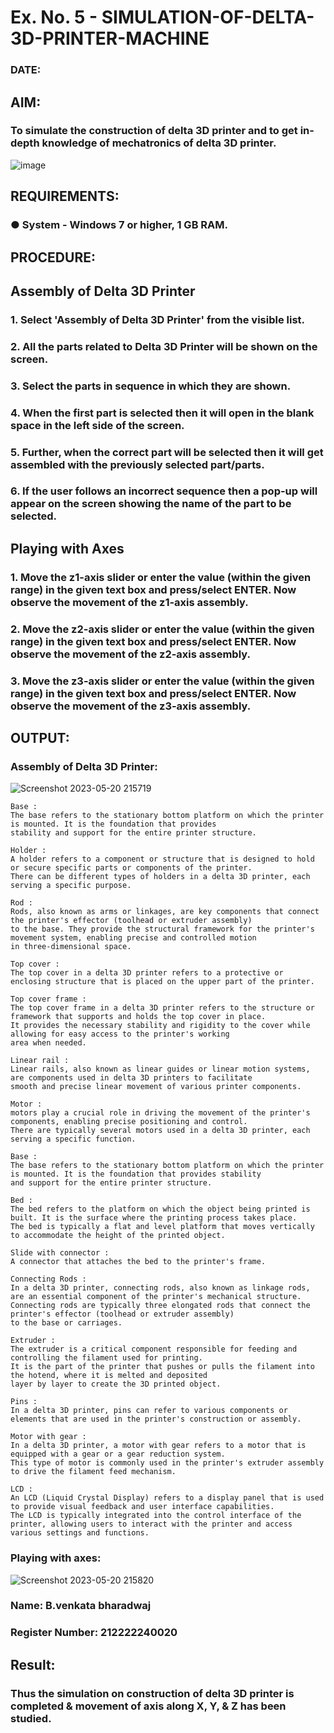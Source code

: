# Ex. No. 5 - SIMULATION-OF-DELTA-3D-PRINTER-MACHINE

### DATE: 
## AIM:
### To simulate the construction of delta 3D printer and to get in-depth knowledge of mechatronics of delta 3D printer.

![image](https://github.com/Sellakumar1987/Ex.-No.-5---SIMULATION-OF-DELTA-3D-PRINTER-MACHINE/assets/113594316/c784471e-098f-456d-9c1b-e9f0ce56cc9b)

## REQUIREMENTS:
### ●	System - Windows 7 or higher, 1 GB RAM.

## PROCEDURE:

## Assembly of Delta 3D Printer
### 1.	Select 'Assembly of Delta 3D Printer' from the visible list.
### 2.	All the parts related to Delta 3D Printer will be shown on the screen.
### 3.	Select the parts in sequence in which they are shown.
### 4.	When the first part is selected then it will open in the blank space in the left side of the screen.
### 5.	Further, when the correct part will be selected then it will get assembled with the previously selected part/parts.
### 6.	If the user follows an incorrect sequence then a pop-up will appear on the screen showing the name of the part to be selected.

## Playing with Axes
### 1.	Move the z1-axis slider or enter the value (within the given range) in the given text box and press/select ENTER. Now observe the movement of the z1-axis assembly.
### 2.	Move the z2-axis slider or enter the value (within the given range) in the given text box and press/select ENTER. Now observe the movement of the z2-axis assembly.
### 3.	Move the z3-axis slider or enter the value (within the given range) in the given text box and press/select ENTER. Now observe the movement of the z3-axis assembly.

## OUTPUT:
### Assembly of Delta 3D Printer: 

![Screenshot 2023-05-20 215719](https://github.com/AsinVardhini/Ex.-No.-5---SIMULATION-OF-DELTA-3D-PRINTER-MACHINE/assets/119417735/3faafe37-019a-4e10-a7e2-f4362522a158)

```
Base :
The base refers to the stationary bottom platform on which the printer is mounted. It is the foundation that provides
stability and support for the entire printer structure. 

Holder :
A holder refers to a component or structure that is designed to hold or secure specific parts or components of the printer. 
There can be different types of holders in a delta 3D printer, each serving a specific purpose.

Rod :
Rods, also known as arms or linkages, are key components that connect the printer's effector (toolhead or extruder assembly)
to the base. They provide the structural framework for the printer's movement system, enabling precise and controlled motion 
in three-dimensional space.

Top cover :
The top cover in a delta 3D printer refers to a protective or enclosing structure that is placed on the upper part of the printer.

Top cover frame :
The top cover frame in a delta 3D printer refers to the structure or framework that supports and holds the top cover in place.
It provides the necessary stability and rigidity to the cover while allowing for easy access to the printer's working
area when needed.

Linear rail :
Linear rails, also known as linear guides or linear motion systems, are components used in delta 3D printers to facilitate
smooth and precise linear movement of various printer components.

Motor :
motors play a crucial role in driving the movement of the printer's components, enabling precise positioning and control.
There are typically several motors used in a delta 3D printer, each serving a specific function. 

Base :
The base refers to the stationary bottom platform on which the printer is mounted. It is the foundation that provides stability
and support for the entire printer structure. 

Bed :
The bed refers to the platform on which the object being printed is built. It is the surface where the printing process takes place.
The bed is typically a flat and level platform that moves vertically to accommodate the height of the printed object.
 
Slide with connector :
A connector that attaches the bed to the printer's frame.

Connecting Rods :
In a delta 3D printer, connecting rods, also known as linkage rods, are an essential component of the printer's mechanical structure. 
Connecting rods are typically three elongated rods that connect the printer's effector (toolhead or extruder assembly)
to the base or carriages.

Extruder :
The extruder is a critical component responsible for feeding and controlling the filament used for printing.
It is the part of the printer that pushes or pulls the filament into the hotend, where it is melted and deposited
layer by layer to create the 3D printed object.

Pins :
In a delta 3D printer, pins can refer to various components or elements that are used in the printer's construction or assembly.

Motor with gear :
In a delta 3D printer, a motor with gear refers to a motor that is equipped with a gear or a gear reduction system.
This type of motor is commonly used in the printer's extruder assembly to drive the filament feed mechanism.

LCD : 
An LCD (Liquid Crystal Display) refers to a display panel that is used to provide visual feedback and user interface capabilities.
The LCD is typically integrated into the control interface of the printer, allowing users to interact with the printer and access
various settings and functions.
```
### Playing with axes:

![Screenshot 2023-05-20 215820](https://github.com/AsinVardhini/Ex.-No.-5---SIMULATION-OF-DELTA-3D-PRINTER-MACHINE/assets/119417735/71434f2d-2948-4cb5-9231-5928072801aa)

### Name: B.venkata bharadwaj

### Register Number: 212222240020

## Result: 
### Thus the simulation on construction of delta 3D printer is completed & movement of axis along X, Y, & Z has been studied.
